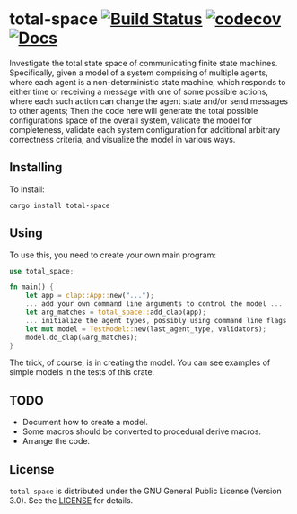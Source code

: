# total-space [![Build Status](https://api.travis-ci.org/orenbenkiki/total-space.svg?branch=master)](https://travis-ci.org/orenbenkiki/total-space) [![codecov](https://codecov.io/gh/orenbenkiki/total-space/branch/master/graph/badge.svg)](https://codecov.io/gh/orenbenkiki/total-space) [![Docs](https://docs.rs/total-space/badge.svg)](https://docs.rs/crate/total-space)

Investigate the total state space of communicating finite state machines. Specifically, given a
model of a system comprising of multiple agents, where each agent is a non-deterministic state
machine, which responds to either time or receiving a message with one of some possible actions,
where each such action can change the agent state and/or send messages to other agents; Then the
code here will generate the total possible configurations space of the overall system, validate the
model for completeness, validate each system configuration for additional arbitrary correctness
criteria, and visualize the model in various ways.

## Installing

To install:

```
cargo install total-space
```

## Using

To use this, you need to create your own main program:

```rust
use total_space;

fn main() {
    let app = clap::App::new("...");
    ... add your own command line arguments to control the model ...
    let arg_matches = total_space::add_clap(app);
    ... initialize the agent types, possibly using command line flags ...
    let mut model = TestModel::new(last_agent_type, validators);
    model.do_clap(&arg_matches);
}
```

The trick, of course, is in creating the model. You can see examples of simple models in the tests
of this crate.

## TODO

* Document how to create a model.
* Some macros should be converted to procedural derive macros.
* Arrange the code.

## License

`total-space` is distributed under the GNU General Public License (Version 3.0). See the
[LICENSE](LICENSE.txt) for details.
